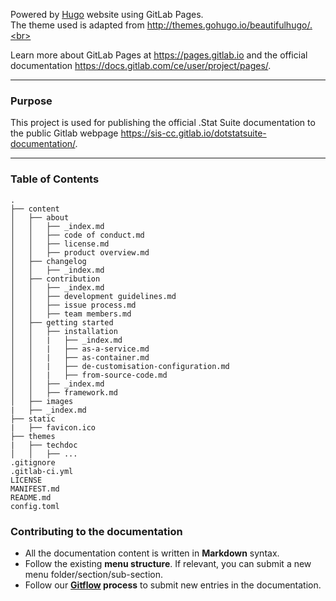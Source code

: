 Powered by [Hugo](https://gohugo.io/) website using GitLab Pages.<br>
The theme used is adapted from http://themes.gohugo.io/beautifulhugo/.<br>

Learn more about GitLab Pages at https://pages.gitlab.io and the official
documentation https://docs.gitlab.com/ce/user/project/pages/.

---

<!-- START doctoc generated TOC please keep comment here to allow auto update -->
<!-- DON'T EDIT THIS SECTION, INSTEAD RE-RUN doctoc TO UPDATE -->

### Purpose

This project is used for publishing the official .Stat Suite documentation to the public Gitlab webpage https://sis-cc.gitlab.io/dotstatsuite-documentation/.

---

### Table of Contents

```
.
├── content
│   ├── about
│   │   ├── _index.md
│   │   ├── code of conduct.md
│   │   ├── license.md
│   │   ├── product overview.md
│   ├── changelog
│   │   ├── _index.md
│   ├── contribution
│   │   ├── _index.md
│   │   ├── development guidelines.md
│   │   ├── issue process.md
│   │   ├── team members.md
│   ├── getting started
│   │   ├── installation
│   │   |   ├── _index.md
│   │   |   ├── as-a-service.md
│   │   |   ├── as-container.md
│   │   |   ├── de-customisation-configuration.md
│   │   |   ├── from-source-code.md
│   │   ├── _index.md
│   │   ├── framework.md
│   ├── images
|   ├── _index.md
├── static
|   ├── favicon.ico
├── themes
|   ├── techdoc
│   │   ├── ...
.gitignore
.gitlab-ci.yml
LICENSE
MANIFEST.md
README.md
config.toml
```

### Contributing to the documentation

- All the documentation content is written in **Markdown** syntax.
- Follow the existing **menu structure**. If relevant, you can submit a new menu folder/section/sub-section.
- Follow our **[Gitflow](https://sis-cc.gitlab.io/dotstatsuite-documentation/contribution/development-guidelines/) process** to submit new entries in the documentation.
